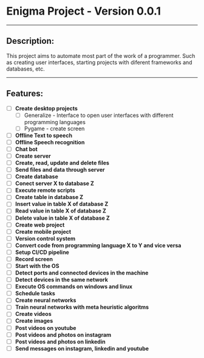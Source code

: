 # Enigma Project - Version 0.0.1
---
## Description:
This project aims to automate most part of the work of a programmer. Such as creating user interfaces, starting projects with diferent frameworks and databases, etc.

---
## Features:
- [ ] **Create desktop projects**
    - [ ] Generalize - Interface to open user interfaces with different programming languages
    - [ ] Pygame - create screen
- [ ] **Offline Text to speech**
- [ ] **Offline Speech recognition**
- [ ] **Chat bot**
- [ ] **Create server**
- [ ] **Create, read, update and delete files**
- [ ] **Send files and data through server**
- [ ] **Create database**
- [ ] **Conect server X to database Z**
- [ ] **Execute remote scripts**
- [ ] **Create table in database Z**
- [ ] **Insert value in table X of database Z**
- [ ] **Read value in table X of database Z**
- [ ] **Delete value in table X of database Z**
- [ ] **Create web project**
- [ ] **Create mobile project**
- [ ] **Version control system**
- [ ] **Convert code from programming language X to Y and vice versa**
- [ ] **Setup CI/CD pipeline**
- [ ] **Record screen**
- [ ] **Start with the OS**
- [ ] **Detect ports and connected devices in the machine**
- [ ] **Detect devices in the same network**
- [ ] **Execute OS commands on windows and linux**
- [ ] **Schedule tasks**
- [ ] **Create neural networks**
- [ ] **Train neural networks with meta heuristic algoritms**
- [ ] **Create videos**
- [ ] **Create images**
- [ ] **Post videos on youtube**
- [ ] **Post videos and photos on instagram**
- [ ] **Post videos and photos on linkedin**
- [ ] **Send messages on instagram, linkedin and youtube**